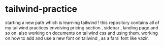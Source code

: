 # tailwind-practice
starting a new path which is learning tailwind !
this repository contains all of my tailwind practices
envolving pricing section , sidebar , landing page and so on.
also working on documents on tailwind css and using them.
working on how to add and use a new font on tailwind , as a farsi font like vazir.
